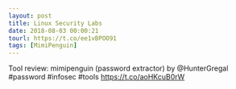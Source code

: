 ```yaml
---
layout: post
title: Linux Security Labs
date: 2018-08-03 00:00:21
tourl: https://t.co/ee1vBPOO91
tags: [MimiPenguin]
---
```

Tool review: mimipenguin (password extractor) by @HunterGregal #password #infosec #tools https://t.co/aoHKcuB0rW